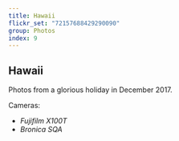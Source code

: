 ```yaml
---
title: Hawaii
flickr_set: "72157688429290090"
group: Photos
index: 9
---
```


## Hawaii

Photos from a glorious holiday in December 2017.

Cameras:

- _Fujifilm X100T_
- _Bronica SQA_

